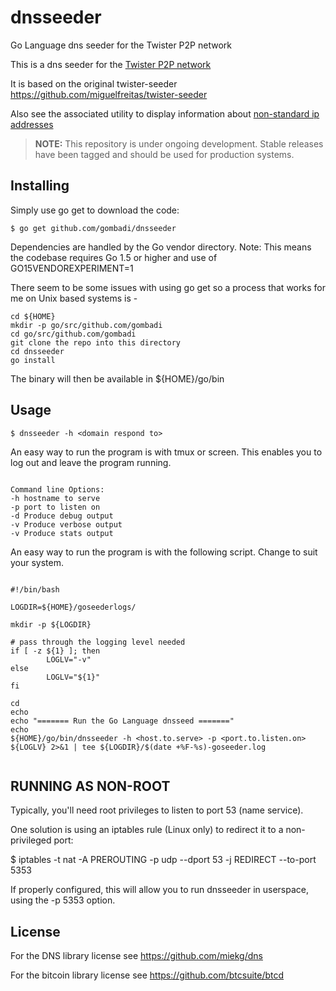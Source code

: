 # dnsseeder
Go Language dns seeder for the Twister P2P network

This is a dns seeder for the [Twister P2P network](http://twister.net.co/)

It is based on the original twister-seeder https://github.com/miguelfreitas/twister-seeder

Also see the associated utility to display information about [non-standard ip addresses](https://github.com/gombadi/nonstd/)


> **NOTE:** This repository is under ongoing development. Stable releases have been tagged and should be used for production systems.


## Installing

Simply use go get to download the code:

    $ go get github.com/gombadi/dnsseeder

Dependencies are handled by the Go vendor directory.
Note: This means the codebase requires Go 1.5 or higher and use of GO15VENDOREXPERIMENT=1

There seem to be some issues with using go get so a process that works for me on Unix based systems is -

```
cd ${HOME}
mkdir -p go/src/github.com/gombadi
cd go/src/github.com/gombadi
git clone the repo into this directory
cd dnsseeder
go install

```
The binary will then be available in ${HOME}/go/bin


## Usage

    $ dnsseeder -h <domain respond to>

An easy way to run the program is with tmux or screen. This enables you to log out and leave the program running.

```

Command line Options:
-h hostname to serve 
-p port to listen on
-d Produce debug output
-v Produce verbose output
-v Produce stats output

```

An easy way to run the program is with the following script. Change to suit your system.

```

#!/bin/bash

LOGDIR=${HOME}/goseederlogs/

mkdir -p ${LOGDIR}

# pass through the logging level needed
if [ -z ${1} ]; then
        LOGLV="-v"
else
        LOGLV="${1}"
fi

cd
echo
echo "======= Run the Go Language dnsseed ======="
echo
${HOME}/go/bin/dnsseeder -h <host.to.serve> -p <port.to.listen.on> ${LOGLV} 2>&1 | tee ${LOGDIR}/$(date +%F-%s)-goseeder.log


```


## RUNNING AS NON-ROOT

Typically, you'll need root privileges to listen to port 53 (name service).

One solution is using an iptables rule (Linux only) to redirect it to
a non-privileged port:

$ iptables -t nat -A PREROUTING -p udp --dport 53 -j REDIRECT --to-port 5353

If properly configured, this will allow you to run dnsseeder in userspace, using
the -p 5353 option.


## License

For the DNS library license see https://github.com/miekg/dns

For the bitcoin library license see https://github.com/btcsuite/btcd



